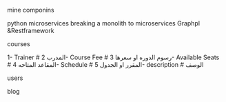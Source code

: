 mine componins    

python microservices breaking a monolith to microservices
Graphpl    &Restframework

courses

1- Trainer              # المدرب 
2- Course Fee           # رسوم الدوره او سعرها 
3- Available Seats      # المقاعد المتاحه 
4- Schedule             # المقرر او الجدول 
5- description          # الوصف 





users



blog

